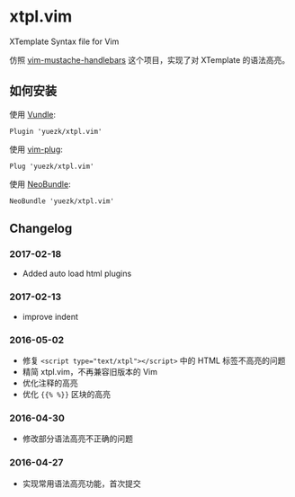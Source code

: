 # xtpl.vim

XTemplate Syntax file for Vim

仿照 [vim-mustache-handlebars][handlebar] 这个项目，实现了对 XTemplate 的语法高亮。

## 如何安装

使用 [Vundle][vundle]:

```
Plugin 'yuezk/xtpl.vim'
```

使用 [vim-plug][plug]:

```
Plug 'yuezk/xtpl.vim'
```

使用 [NeoBundle][bundle]:

```
NeoBundle 'yuezk/xtpl.vim'
```

## Changelog

### 2017-02-18

- Added auto load html plugins

### 2017-02-13

- improve indent


### 2016-05-02

- 修复 `<script type="text/xtpl"></script>` 中的 HTML 标签不高亮的问题
- 精简 xtpl.vim，不再兼容旧版本的 Vim
- 优化注释的高亮
- 优化 `{{% %}}` 区块的高亮

### 2016-04-30

- 修改部分语法高亮不正确的问题

### 2016-04-27

 - 实现常用语法高亮功能，首次提交

[handlebar]: https://github.com/mustache/vim-mustache-handlebars
[vundle]: https://github.com/gmarik/vundle
[plug]: https://github.com/junegunn/vim-plug
[bundle]: https://github.com/Shougo/neobundle.vim
